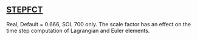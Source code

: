 ## [STEPFCT](https://help.hexagonmi.com/bundle/MSC_Nastran_2022.4/page/Nastran_Combined_Book/qrg/parameters/TOC.STEPFCT.xhtml)

Real, Default = 0.666, SOL 700 only. The scale factor has an effect on the time step computation of Lagrangian and Euler elements.

